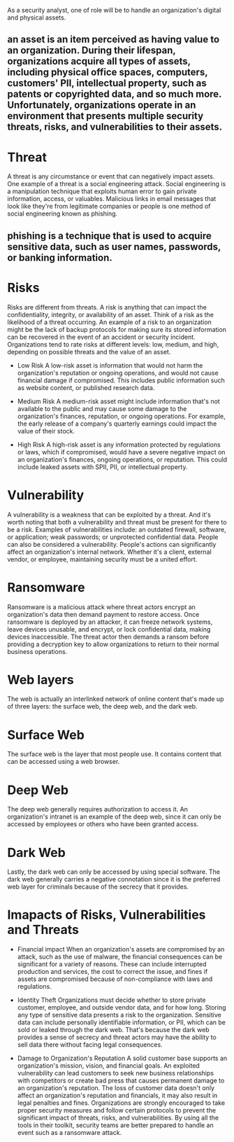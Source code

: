 As a security analyst, one of role will be to handle an organization's digital and physical assets. 

## an asset is an item perceived as having value to an organization. During their lifespan, organizations acquire all types of assets, including physical office spaces, computers, customers' PII, intellectual property, such as patents or copyrighted data, and so much more. Unfortunately, organizations operate in an environment that presents multiple security threats, risks, and vulnerabilities to their assets.

# Threat
A threat is any circumstance or event that can negatively impact assets. One example of a threat is a social engineering attack. Social engineering is a manipulation technique that exploits human error to gain private information, access, or valuables. Malicious links in email messages that look like they're from legitimate companies or people is one method of social engineering known as phishing. 

## phishing is a technique that is used to acquire sensitive data, such as user names, passwords, or banking information.

# Risks
Risks are different from threats. A risk is anything that can impact the confidentiality, integrity, or availability of an asset. Think of a risk as the likelihood of a threat occurring. An example of a risk to an organization might be the lack of backup protocols for making sure its stored information can be recovered in the event of an accident or security incident. Organizations tend to rate risks at different levels: low, medium, and high, depending on possible threats and the value of an asset.

- Low Risk
A low-risk asset is information that would not harm the organization's reputation or ongoing operations, and would not cause financial damage if compromised. This includes public information such as website content, or published research data.

- Medium Risk
A medium-risk asset might include information that's not available to the public and may cause some damage to the organization's finances, reputation, or ongoing operations. For example, the early release of a company's quarterly earnings could impact the value of their stock.

- High Risk
A high-risk asset is any information protected by regulations or laws, which if compromised, would have a severe negative impact on an organization's finances, ongoing operations, or reputation. This could include leaked assets with SPII, PII, or intellectual property.

# Vulnerability
A vulnerability is a weakness that can be exploited by a threat. And it's worth noting that both a vulnerability and threat must be present for there to be a risk. Examples of vulnerabilities include: an outdated firewall, software, or application; weak passwords; or unprotected confidential data. People can also be considered a vulnerability. People's actions can significantly affect an organization's internal network. Whether it's a client, external vendor, or employee, maintaining security must be a united effort.

# Ransomware
Ransomware is a malicious attack where threat actors encrypt an organization's data then demand payment to restore access. Once ransomware is deployed by an attacker, it can freeze network systems, leave devices unusable, and encrypt, or lock confidential data, making devices inaccessible. The threat actor then demands a ransom before providing a decryption key to allow organizations to return to their normal business operations.

# Web layers
The web is actually an interlinked network of online content that's made up of three layers: the surface web, the deep web, and the dark web.

# Surface Web
The surface web is the layer that most people use. It contains content that can be accessed using a web browser.

# Deep Web
The deep web generally requires authorization to access it. An organization's intranet is an example of the deep web, since it can only be accessed by employees or others who have been granted access.

# Dark Web
Lastly, the dark web can only be accessed by using special software. The dark web generally carries a negative connotation since it is the preferred web layer for criminals because of the secrecy that it provides.

# Imapacts of Risks, Vulnerabilities and Threats

- Financial impact 
When an organization's assets are compromised by an attack, such as the use of malware, the financial consequences can be significant for a variety of reasons. These can include interrupted production and services, the cost to correct the issue, and fines if assets are compromised because of non-compliance with laws and regulations.

- Identity Theft
Organizations must decide whether to store private customer, employee, and outside vendor data, and for how long. Storing any type of sensitive data presents a risk to the organization. Sensitive data can include personally identifiable information, or PII, which can be sold or leaked through the dark web. That's because the dark web provides a sense of secrecy and threat actors may have the ability to sell data there without facing legal consequences.

- Damage to Organization's Reputation
A solid customer base supports an organization's mission, vision, and financial goals. An exploited vulnerability can lead customers to seek new business relationships with competitors or create bad press that causes permanent damage to an organization's reputation. The loss of customer data doesn't only affect an organization's reputation and financials, it may also result in legal penalties and fines. Organizations are strongly encouraged to take proper security measures and follow certain protocols to prevent the significant impact of threats, risks, and vulnerabilities. By using all the tools in their toolkit, security teams are better prepared to handle an event such as a ransomware attack.

